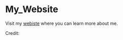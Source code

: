 # My_Website
Visit my  [webiste](https://emmaali1604.github.io/My_Website/) where you can learn more about me.

Credit: 

